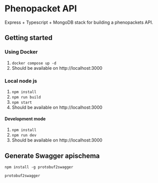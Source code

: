 # Phenopacket API

Express + Typescript + MongoDB stack for building a phenopackets API.

## Getting started

### Using Docker

1. `docker compose up -d`
1. Should be available on http://localhost:3000

### Local node js

1. `npm install`
1. `npm run build`
1. `npm start`
1. Should be available on http://localhost:3000

#### Development mode

1. `npm install`
1. `npm run dev`
1. Should be available on http://localhost:3000

## Generate Swagger apischema

`npm install -g protobuf2swagger`

`protobuf2swagger`
